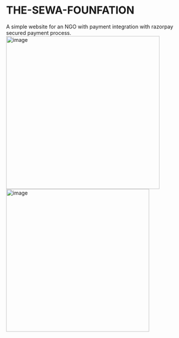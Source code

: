 # THE-SEWA-FOUNFATION
A simple website for an NGO with payment integration with razorpay 
secured payment process.
<img width="415" alt="image" src="https://user-images.githubusercontent.com/64610291/153633321-593974a6-8b3e-412a-bee2-ca5fc4b5ad88.png">
<img width="387" alt="image" src="https://user-images.githubusercontent.com/64610291/153633512-82ee346f-50ec-4ffb-8fb8-591d744f6a4a.png">

